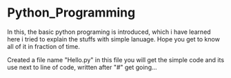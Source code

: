 # Python_Programming

In this, the basic python programing is introduced, which i have learned
here i tried to explain the stuffs with simple lanuage.
Hope you get to know all of it in fraction of time.

Created a file name "Hello.py"
in this file you will get the simple code and its use next to line of code, written after "#"
get going...
